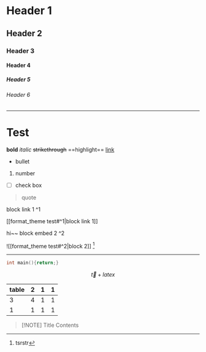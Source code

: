 # Header 1
## Header 2
### Header 3
#### Header 4
##### Header 5
###### Header 6
---
# Test
**bold**
*italic*
~~strikethrough~~
==highlight==
[link](https://www.youtube.com/watch?v=dQw4w9WgXcQ&pp=0gcJCfwAo7VqN5tD)

- bullet
1. number
- [ ] check box
> quote

block link 1 ^1

[[format_theme test#^1|block link 1]]

hi~~ block embed 2 ^2

![[format_theme test#^2|block 2]]
[^1]
[^1]: tsrstr
---

```c++
int main(){return;}
```
$$ \vec{t} + latex $$

| table | 2   | 1   | 1   |
| ----- | --- | --- | --- |
| 3     | 4   | 1   | 1   |
| 1     | 1   | 1   | 1   |

> [!NOTE] Title
> Contents




